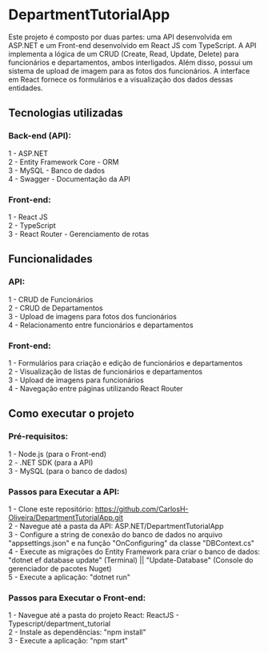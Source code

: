 # DepartmentTutorialApp

Este projeto é composto por duas partes: uma API desenvolvida em ASP.NET e um Front-end desenvolvido em React JS com TypeScript. 
A API implementa a lógica de um CRUD (Create, Read, Update, Delete) para funcionários e departamentos, ambos interligados. Além disso, 
possui um sistema de upload de imagem para as fotos dos funcionários. A interface em React fornece os formulários e a visualização dos 
dados dessas entidades.


## Tecnologias utilizadas

### Back-end (API):  
1 - ASP.NET  
2 - Entity Framework Core - ORM  
3 - MySQL - Banco de dados  
4 - Swagger - Documentação da API

### Front-end:  
1 - React JS  
2 - TypeScript  
3 - React Router - Gerenciamento de rotas  

## Funcionalidades

### API:  
1 - CRUD de Funcionários  
2 - CRUD de Departamentos  
3 - Upload de imagens para fotos dos funcionários  
4 - Relacionamento entre funcionários e departamentos
  
### Front-end:  
1 - Formulários para criação e edição de funcionários e departamentos  
2 - Visualização de listas de funcionários e departamentos  
3 - Upload de imagens para funcionários  
4 - Navegação entre páginas utilizando React Router  

## Como executar o projeto  
### Pré-requisitos:  
1 - Node.js (para o Front-end)  
2 - .NET SDK (para a API)  
3 - MySQL (para o banco de dados)

### Passos para Executar a API:  
1 - Clone este repositório:  https://github.com/CarlosH-Oliveira/DepartmentTutorialApp.git  
2 - Navegue até a pasta da API:  ASP.NET/DepartmentTutorialApp  
3 - Configure a string de conexão do banco de dados no arquivo "appsettings.json" e na função "OnConfiguring" da classe "DBContext.cs"  
4 - Execute as migrações do Entity Framework para criar o banco de dados: "dotnet ef database update" (Terminal) || "Update-Database" (Console do gerenciador de pacotes Nuget)  
5 - Execute a aplicação: "dotnet run"  

### Passos para Executar o Front-end:  
1 - Navegue até a pasta do projeto React:  ReactJS - Typescript/department_tutorial  
2 - Instale as dependências: "npm install"  
3 - Execute a aplicação: "npm start"  
